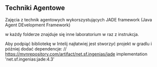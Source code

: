 ## Techniki Agentowe 
Zajęcia z technik agentowych wykorszystujących JADE framework (Java Agent DEvelopment Framework)

w każdy folderze znajduje się inne laboratorium w raz z instrukcja.

Aby podpiąć bibliotekę w Intelij najłatwiej jest stworzyć projekt w gradlu i póżniej dodać dependencje:
    // https://mvnrepository.com/artifact/net.sf.ingenias/jade
    implementation 'net.sf.ingenias:jade:4.3'